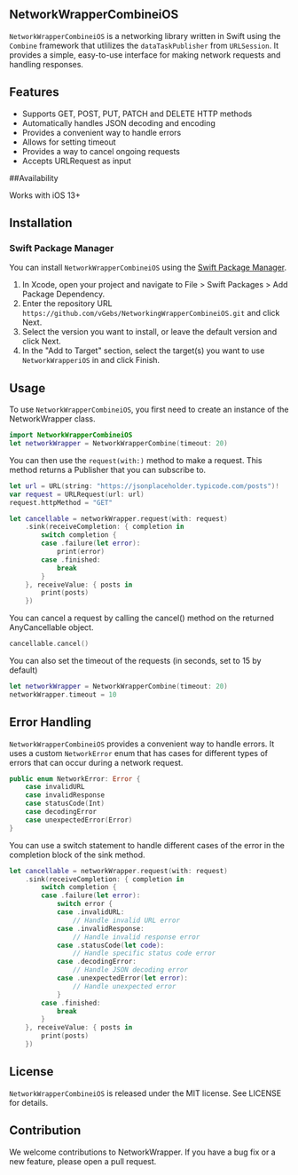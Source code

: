 ## NetworkWrapperCombineiOS

`NetworkWrapperCombineiOS` is a networking library written in Swift using the `Combine` framework that utlilizes the `dataTaskPublisher` from `URLSession`. It provides a simple, easy-to-use interface for making network requests and handling responses.

## Features

- Supports GET, POST, PUT, PATCH and DELETE HTTP methods
- Automatically handles JSON decoding and encoding
- Provides a convenient way to handle errors
- Allows for setting timeout
- Provides a way to cancel ongoing requests
- Accepts URLRequest as input

##Availability

Works with iOS 13+

## Installation 

### Swift Package Manager

You can install `NetworkWrapperCombineiOS` using the [Swift Package Manager](https://swift.org/package-manager/).

1. In Xcode, open your project and navigate to File > Swift Packages > Add Package Dependency.
2. Enter the repository URL `https://github.com/vGebs/NetworkingWrapperCombineiOS.git` and click Next.
3. Select the version you want to install, or leave the default version and click Next.
4. In the "Add to Target" section, select the target(s) you want to use `NetworkWrapperiOS` in and click Finish.

## Usage

To use `NetworkWrapperCombineiOS`, you first need to create an instance of the NetworkWrapper class.

```swift
import NetworkWrapperCombineiOS
let networkWrapper = NetworkWrapperCombine(timeout: 20)
```

You can then use the `request(with:)` method to make a request. This method returns a Publisher that you can subscribe to.

```swift
let url = URL(string: "https://jsonplaceholder.typicode.com/posts")!
var request = URLRequest(url: url)
request.httpMethod = "GET"

let cancellable = networkWrapper.request(with: request)
    .sink(receiveCompletion: { completion in
        switch completion {
        case .failure(let error):
            print(error)
        case .finished:
            break
        }
    }, receiveValue: { posts in
        print(posts)
    })
```

You can cancel a request by calling the cancel() method on the returned AnyCancellable object.

```swift
cancellable.cancel()
```

You can also set the timeout of the requests (in seconds, set to 15 by default)

```swift
let networkWrapper = NetworkWrapperCombine(timeout: 20)
networkWrapper.timeout = 10
```

## Error Handling

`NetworkWrapperCombineiOS` provides a convenient way to handle errors. It uses a custom `NetworkError` enum that has cases for different types of errors that can occur during a network request.

```swift
public enum NetworkError: Error {
    case invalidURL
    case invalidResponse
    case statusCode(Int)
    case decodingError
    case unexpectedError(Error)
}
```
You can use a switch statement to handle different cases of the error in the completion block of the sink method.
```swift
let cancellable = networkWrapper.request(with: request)
    .sink(receiveCompletion: { completion in
        switch completion {
        case .failure(let error):
            switch error {
            case .invalidURL:
                // Handle invalid URL error
            case .invalidResponse:
                // Handle invalid response error
            case .statusCode(let code):
                // Handle specific status code error
            case .decodingError:
                // Handle JSON decoding error
            case .unexpectedError(let error):
                // Handle unexpected error
            }
        case .finished:
            break
        }
    }, receiveValue: { posts in
        print(posts)
    })
```

## License

`NetworkWrapperCombineiOS` is released under the MIT license. See LICENSE for details.

## Contribution

We welcome contributions to NetworkWrapper. If you have a bug fix or a new feature, please open a pull request.

